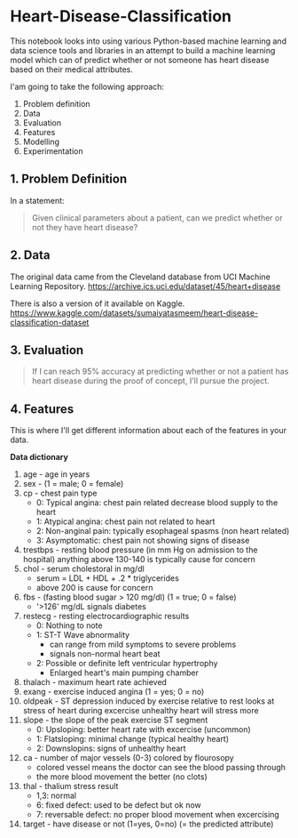 # Heart-Disease-Classification
This notebook looks into using various Python-based machine learning and data science tools and libraries in an attempt to build a machine learning model which can of predict whether or not someone has heart disease based on their medical attributes.

I'am going to take the following approach:
1. Problem definition
2. Data
3. Evaluation
4. Features
5. Modelling
6. Experimentation

## 1. Problem Definition

In a statement:
> Given clinical parameters about a patient, can we predict whether or not they have heart disease?

## 2. Data

The original data came from the Cleveland database from UCI Machine Learning Repository. https://archive.ics.uci.edu/dataset/45/heart+disease

There is also a version of it available on Kaggle. https://www.kaggle.com/datasets/sumaiyatasmeem/heart-disease-classification-dataset

## 3. Evaluation

> If I can reach 95% accuracy at predicting whether or not a patient has heart disease during the proof of concept, I'll pursue the project.

## 4. Features

This is where I'll get different information about each of the features in your data.

**Data dictionary**

1. age - age in years
2. sex - (1 = male; 0 = female)
3. cp - chest pain type
    * 0: Typical angina: chest pain related decrease blood supply to the heart
    * 1: Atypical angina: chest pain not related to heart
    * 2: Non-anginal pain: typically esophageal spasms (non heart related)
    * 3: Asymptomatic: chest pain not showing signs of disease
4. trestbps - resting blood pressure (in mm Hg on admission to the hospital) anything above 130-140 is typically cause for concern
5. chol - serum cholestoral in mg/dl
    * serum = LDL + HDL + .2 * triglycerides
    * above 200 is cause for concern
6. fbs - (fasting blood sugar > 120 mg/dl) (1 = true; 0 = false)
    * '>126' mg/dL signals diabetes
7. restecg - resting electrocardiographic results
    * 0: Nothing to note
    * 1: ST-T Wave abnormality
        * can range from mild symptoms to severe problems
        * signals non-normal heart beat
    * 2: Possible or definite left ventricular hypertrophy
        * Enlarged heart's main pumping chamber
8. thalach - maximum heart rate achieved
9. exang - exercise induced angina (1 = yes; 0 = no)
10. oldpeak - ST depression induced by exercise relative to rest looks at stress of heart during excercise unhealthy heart will stress more
11. slope - the slope of the peak exercise ST segment
    * 0: Upsloping: better heart rate with excercise (uncommon)
    * 1: Flatsloping: minimal change (typical healthy heart)
    * 2: Downslopins: signs of unhealthy heart
12. ca - number of major vessels (0-3) colored by flourosopy
    * colored vessel means the doctor can see the blood passing through
    * the more blood movement the better (no clots)
13. thal - thalium stress result
    * 1,3: normal
    * 6: fixed defect: used to be defect but ok now
    * 7: reversable defect: no proper blood movement when excercising
14. target - have disease or not (1=yes, 0=no) (= the predicted attribute)
